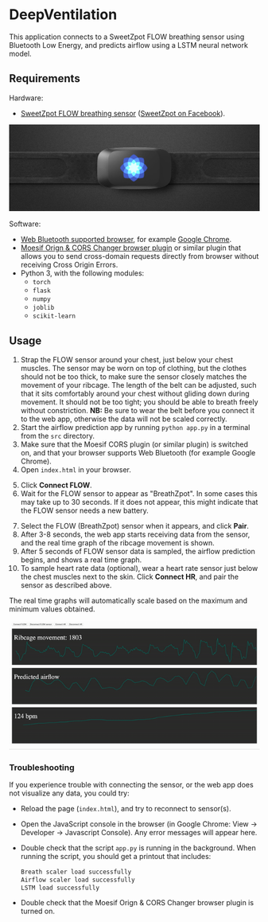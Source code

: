 # DeepVentilation

This application connects to a SweetZpot FLOW breathing sensor using Bluetooth
Low Energy, and predicts airflow using a LSTM neural network model. 

## Requirements

Hardware:

* [SweetZpot FLOW breathing sensor](https://www.sweetzpot.com/flow) ([SweetZpot
  on Facebook](https://www.facebook.com/sweetzpot)).

![The SweetZpot FLOW sensor.](img/flow.jpg)

Software:

* [Web Bluetooth supported browser](https://caniuse.com/#feat=web-bluetooth),
  for example [Google Chrome](https://www.google.com/chrome/).
* [Moesif Orign & CORS Changer browser
  plugin](https://chrome.google.com/webstore/detail/moesif-orign-cors-changer/digfbfaphojjndkpccljibejjbppifbc)
  or similar plugin that allows you to send cross-domain requests directly from
  browser without receiving Cross Origin Errors.
* Python 3, with the following modules:
    - `torch`
    - `flask`
    - `numpy`
    - `joblib`
    - `scikit-learn`


## Usage

1. Strap the FLOW sensor around your chest, just below your chest muscles. The
   sensor may be worn on top of clothing, but the clothes should not be too thick,
   to make sure the sensor closely matches the movement of your ribcage. The
   length of the belt can be adjusted, such that it sits comfortably around your
   chest without gliding down during movement. It should not be too tight; you
   should be able to breath freely without constriction. **NB:** Be sure to wear
   the belt before you connect it to the web app, otherwise the data will not be
   scaled correctly.
2. Start the airflow prediction app by running `python app.py` in a terminal
   from the `src` directory.
3. Make sure that the Moesif CORS plugin (or similar plugin) is switched on, and
   that your browser supports Web Bluetooth (for example Google Chrome).
4. Open `index.html` in your browser.

<!-- ![Screenshot of web app.](img/screenshot-01.png) -->

5. Click **Connect FLOW**.
6. Wait for the FLOW sensor to appear as "BreathZpot". In some cases this may
   take up to 30 seconds. If it does not appear, this might indicate that the
   FLOW sensor needs a new battery.

<!-- ![Connecting FLOW (BreathZpot) sensor.](img/screenshot-02.png) -->

7. Select the FLOW (BreathZpot) sensor when it appears, and click **Pair**.
8. After 3-8 seconds, the web app starts receiving data from the sensor, and the
   real time graph of the ribcage movement is shown.
9. After 5 seconds of FLOW sensor data is sampled, the airflow prediction
   begins, and shows a real time graph.
10. To sample heart rate data (optional), wear a heart rate sensor just below
    the chest muscles next to the skin. Click **Connect HR**, and pair the
    sensor as described above. 

<!-- ![Connecting the sensors.](img/recording-01.gif) -->

The real time graphs will automatically scale based on the maximum and minimum
values obtained.

![Demonstration of data recording.](img/recording-02-lowres.gif)

### Troubleshooting

If you experience trouble with connecting the sensor, or the web app does not
visualize any data, you could try:

- Reload the page (`index.html`), and try to reconnect to sensor(s).
- Open the JavaScript console in the browser (in Google Chrome: View ->
  Developer -> Javascript Console). Any error messages will appear here.
- Double check that the script `app.py` is running in the background. When
  running the script, you should get a printout that includes:

  ```
  Breath scaler load successfully
  Airflow scaler load successfully
  LSTM load successfully
  ```

- Double check that the Moesif Orign & CORS Changer browser plugin is turned on.

